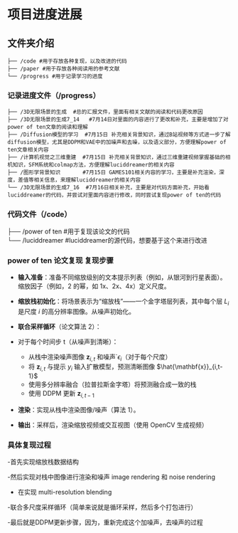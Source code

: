 # 项目进度进展

## 文件夹介绍
```
├── /code #用于存放各种复现，以及改进的代码          
├── /paper #用于存放各种阅读用的参考文献          
└── /progress #用于记录学习的进度
```

### 记录进度文件（/progress）
```
├── /3D无限场景的生成  #总的汇报文件，里面有相关文献的阅读和代码更改原因   
├── /3D无限场景的生成7_14   #7月14日对里面的内容进行了更改和补充，主要是增加了对power of ten文章的阅读和理解 
├── /Diffusion模型的学习  #7月15日 补充相关背景知识，通过B站视频等方式进一步了解diffusion模型，尤其是DDPM和VAE中的加噪声和去噪，以及语义部分，方便理解power of ten文章相关内容
├── /计算机视觉之三维重建  #7月15日 补充相关背景知识，通过三维重建视频掌握基础的相机知识，SFM系统和colmap方法，方便理解luciddreamer的相关内容
├── /图形学背景知识       #7月15日 GAMES101相关内容的学习，主要是补充渲染，深度，差值等相关信息，来理解luciddreamer的相关内容
└── /3D无限场景的生成7_16  #7月16日相关补充，主要是对代码方面补充，开始看luciddreamer的代码，并尝试对里面内容进行修改，同时尝试复现power of ten的代码
```

### 代码文件（/code）
├── /power of ten #用于复现该论文的代码     
└── /luciddreamer #luciddreamer的源代码，想要基于这个来进行改进 

### 

### power of ten 论文复现 复现步骤
 - **输入准备**：准备不同缩放级别的文本提示列表（例如，从银河到行星表面）。缩放因子（例如，2 的幂，如 1x、2x、4x）定义尺度。
- **缩放栈初始化**：将场景表示为“缩放栈”——一个金字塔层列表，其中每个层 $L_i$ 是尺度 $i$ 的高分辨率图像。从噪声初始化。
- **联合采样循环**（论文算法 2）：

- 对于每个时间步 t（从噪声到清晰）：
  - 从栈中渲染噪声图像 $\mathbf{z}_{i,t}$ 和噪声`$\epsilon_i$（对于每个尺度）
  - 将 $\mathbf{z}_{i,t}$ 与提示 $y_i$ 输入扩散模型，预测清晰图像 $\hat{\mathbf{x}}_{i,t-1}$
  - 使用多分辨率融合（拉普拉斯金字塔）将预测融合成一致的栈
  - 使用 DDPM 更新 $\mathbf{z}_{i,t-1}$
 



- **渲染**：实现从栈中渲染图像/噪声（算法 1）。
- **输出**：采样后，渲染缩放视频或交互视图（使用 OpenCV 生成视频）

### 具体复现过程

 -首先实现缩放栈数据结构

 -然后实现对栈中图像进行渲染和噪声 image rendering 和 noise rendering

- 在实现 multi-resolution blending

-联合多尺度采样循环（简单来说就是循环采样，然后多个打包进行）

-最后就是DDPM更新步骤，因为，重新完成这个加噪声，去噪声的过程